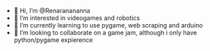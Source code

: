 - 👋 Hi, I’m @Renaranananna
- 👀 I’m interested in videogames and robotics
- 🌱 I’m currently learning to use pygame, web scraping and arduino
- 💞️ I’m looking to collaborate on a game jam, although i only have python/pygame expierence 


